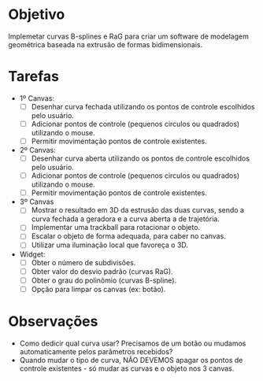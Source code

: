 Objetivo
=========

Implemetar curvas B-splines e RaG para criar um software de modelagem geométrica
baseada na extrusão de formas bidimensionais.

Tarefas
=========

- 1º Canvas:
  - [ ] Desenhar curva fechada utilizando os pontos de controle escolhidos
        pelo usuário.
  - [ ] Adicionar pontos de controle (pequenos circulos ou quadrados)
        utilizando o mouse.
  - [ ] Permitir movimentação pontos de controle existentes.

- 2º Canvas:
  - [ ] Desenhar curva aberta utilizando os pontos de controle escolhidos
        pelo usuário.
  - [ ] Adicionar pontos de controle (pequenos circulos ou quadrados)
        utilizando o mouse.
  - [ ] Permitir movimentação pontos de controle existentes.

- 3º Canvas
  - [ ] Mostrar o resultado em 3D da estrusão das duas curvas, sendo
        a curva fechada a geradora e a curva aberta a de trajetória.
  - [ ] Implementar uma trackball para rotacionar o objeto.
  - [ ] Escalar o objeto de forma adequada, para caber no canvas.
  - [ ] Utilizar uma iluminação local que favoreça o 3D.

- Widget:
	- [ ] Obter o número de subdivisões.
	- [ ] Obter valor do desvio padrão (curvas RaG). 
	- [ ] Obter o grau do polinômio (curvas B-spline).
  - [ ] Opção para limpar os canvas (ex: botão).

Observações
=============

- Como dedicir qual curva usar? Precisamos de um botão ou mudamos 
  automaticamente pelos parâmetros recebidos?
- Quando mudar o tipo de curva, NÃO DEVEMOS apagar os pontos de controle
  existentes - só mudar as curvas e o objeto nos 3 canvas.
